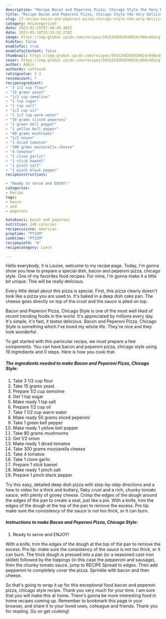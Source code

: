 ```yaml
---
description: "Recipe Bacon and Peperoni Pizza, Chicago Style the Very Delicious"
title: "Recipe Bacon and Peperoni Pizza, Chicago Style the Very Delicious"
slug: 27-recipe-bacon-and-peperoni-pizza-chicago-style-the-very-delicious
category: Uncategorized
date: 2023-02-25T07:40:40.403Z
date: 2023-05-18T23:33:53.278Z
image: https://img-global.cpcdn.com/recipes/5915258203930624/680x482cq70/bacon-and-peperoni-pizza-chicago-style-recipe-main-photo.jpg
hideToc: false
enableToc: true
enableTocContent: false
thumbnail: https://img-global.cpcdn.com/recipes/5915258203930624/680x482cq70/bacon-and-peperoni-pizza-chicago-style-recipe-main-photo.jpg
cover: https://img-global.cpcdn.com/recipes/5915258203930624/680x482cq70/bacon-and-peperoni-pizza-chicago-style-recipe-main-photo.jpg
author: Admin
authorAv: notfound
ratingvalue: 3.3
reviewcount: 7
recipeingredient:
- "3 1/2 cup flour"
- "15 grams yeast"
- "1/2 cup semoline"
- "1 tsp sugar"
- "1 tsp salt"
- "1/2 cup oil"
- "1 1/2 cup warm water"
- "50 grams sliced peperoni"
- "1 green bell pepper"
- "1 yellow bell pepper"
- "80 grams mushrooms"
- "1/2 onion"
- "1 diced tomatoe"
- "300 grams mozzarella cheese"
- "4 tomatoe"
- "1 clove garlic"
- "1 stick baesel"
- "1 pinch salt"
- "1 pinch black pepper"
recipeinstructions:

- "Ready to serve and ENJOY!"
categories:
- Recipe
tags:
- bacon
- and
- peperoni

katakunci: bacon and peperoni 
nutrition: 248 calories
recipecuisine: American
preptime: "PT15M"
cooktime: "PT31M"
recipeyield: "4"
recipecategory: Lunch

---
```



Hello everybody, it is Louise, welcome to my recipe page. Today, I'm gonna show you how to prepare a special dish, bacon and peperoni pizza, chicago style. One of my favorites food recipes. For mine, I'm gonna make it a little bit unique. This will be really delicious.

Every little detail about this pizza is special. First, this pizza clearly doesn&#39;t look like a pizza you are used to. It&#39;s baked in a deep dish cake pan. The cheese goes directly on top of the crust and the sauce is piled on top.

Bacon and Peperoni Pizza, Chicago Style is one of the most well liked of recent trending foods in the world. It's appreciated by millions every day. It's simple, it's fast, it tastes delicious. Bacon and Peperoni Pizza, Chicago Style is something which I've loved my whole life. They're nice and they look wonderful.


To get started with this particular recipe, we must prepare a few components. You can have bacon and peperoni pizza, chicago style using 19 ingredients and 0 steps. Here is how you cook that.

<!--inarticleads1-->

##### The ingredients needed to make Bacon and Peperoni Pizza, Chicago Style:

1. Take 3 1/2 cup flour
1. Take 15 grams yeast
1. Prepare 1/2 cup semoline
1. Get 1 tsp sugar
1. Make ready 1 tsp salt
1. Prepare 1/2 cup oil
1. Take 1 1/2 cup warm water
1. Make ready 50 grams sliced peperoni
1. Take 1 green bell pepper
1. Make ready 1 yellow bell pepper
1. Take 80 grams mushrooms
1. Get 1/2 onion
1. Make ready 1 diced tomatoe
1. Take 300 grams mozzarella cheese
1. Take 4 tomatoe
1. Take 1 clove garlic
1. Prepare 1 stick baesel
1. Make ready 1 pinch salt
1. Prepare 1 pinch black pepper


Try this easy, detailed deep dish pizza with step-by-step directions and a how to video for a thick and buttery, flaky crust and a rich, chunky tomato sauce, with plenty of gooey cheese. Crimp the edges of the dough around the edges of the pan to create a seal, just like a pie. With a knife, trim the edges of the dough at the top of the pan to remove the excess. Pro tip: make sure the consistency of the sauce is not too thick, or it can burn. 

<!--inarticleads2-->

##### Instructions to make Bacon and Peperoni Pizza, Chicago Style:


1. Ready to serve and ENJOY!

With a knife, trim the edges of the dough at the top of the pan to remove the excess. Pro tip: make sure the consistency of the sauce is not too thick, or it can burn. The thick dough is pressed into a pan (or a seasoned cast-iron skillet) followed by the toppings (in this case the pepperoni and sausage), then the chunky tomato sauce. jump to RECIPE Spread to edges. Then add pepperoni to completely cover the pizza. Sprinkle with bacon and then cheese. 

So that's going to wrap it up for this exceptional food bacon and peperoni pizza, chicago style recipe. Thank you very much for your time. I am sure that you will make this at home. There's gonna be more interesting food in home recipes coming up. Remember to bookmark this page in your browser, and share it to your loved ones, colleague and friends. Thank you for reading. Go on get cooking!
